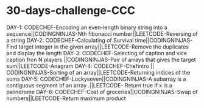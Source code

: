 # 30-days-challenge-CCC
DAY-1: CODECHEF-Encoding an even-length binary string into a sequence||CODINGNINJAS-Nth fibonacci number||LEETCODE-Reversing of a string
DAY-2: CODECHEF-Calculating of Survival time||CODINGNINJAS-Find target integer in the given array||LEETCODE-Remove the duplicates and display the length
DAY-3: CODECHEF-Selecting of caption and vice caption fron N players ||CODINGNINJAS-Pair of arrays that gives the target sum||LEETCODE-Anagram
DAY-4: CODECHEF-Chefintro || CODINGNINJAS-Sorting of an array||LEETCODE-Returning indices of the sums
DAY-5: CODECHEF-Luckyseven||CODINGNINJAS-A subarray is a contiguous segment of an array .||LEETCODE- Return true if x is a 
palindrome
DAY-6: CODECHEF-Cost of groceries||CODINGNINJAS-Swap of numbers||LEETCODE-Return maximum product
